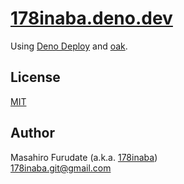 # [178inaba.deno.dev](https://178inaba.deno.dev/)

Using [Deno Deploy](https://deno.com/deploy) and [oak](https://github.com/oakserver/oak).

## License

[MIT](LICENSE)

## Author

Masahiro Furudate (a.k.a. [178inaba](https://github.com/178inaba))  
<178inaba.git@gmail.com>
